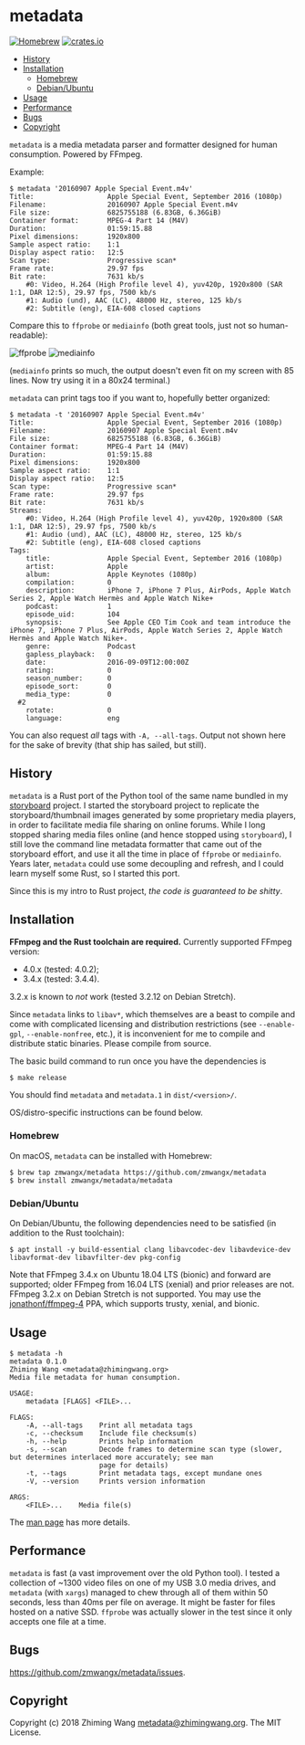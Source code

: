 # metadata

[![Homebrew](https://img.shields.io/badge/dynamic/json.svg?url=https://api.github.com/repos/zmwangx/metadata/tags&label=homebrew&query=$[0].name&colorB=orange&maxAge=1800)](#homebrew)
[![crates.io](https://img.shields.io/crates/v/metadata.svg)](https://crates.io/crates/metadata)

<!-- START doctoc generated TOC please keep comment here to allow auto update -->
<!-- DON'T EDIT THIS SECTION, INSTEAD RE-RUN doctoc TO UPDATE -->


- [History](#history)
- [Installation](#installation)
  - [Homebrew](#homebrew)
  - [Debian/Ubuntu](#debianubuntu)
- [Usage](#usage)
- [Performance](#performance)
- [Bugs](#bugs)
- [Copyright](#copyright)

<!-- END doctoc generated TOC please keep comment here to allow auto update -->

`metadata` is a media metadata parser and formatter designed for human consumption. Powered by FFmpeg.

Example:

```
$ metadata '20160907 Apple Special Event.m4v'
Title:                  Apple Special Event, September 2016 (1080p)
Filename:               20160907 Apple Special Event.m4v
File size:              6825755188 (6.83GB, 6.36GiB)
Container format:       MPEG-4 Part 14 (M4V)
Duration:               01:59:15.88
Pixel dimensions:       1920x800
Sample aspect ratio:    1:1
Display aspect ratio:   12:5
Scan type:              Progressive scan*
Frame rate:             29.97 fps
Bit rate:               7631 kb/s
    #0: Video, H.264 (High Profile level 4), yuv420p, 1920x800 (SAR 1:1, DAR 12:5), 29.97 fps, 7500 kb/s
    #1: Audio (und), AAC (LC), 48000 Hz, stereo, 125 kb/s
    #2: Subtitle (eng), EIA-608 closed captions

```

Compare this to `ffprobe` or `mediainfo` (both great tools, just not so human-readable):

![ffprobe](https://user-images.githubusercontent.com/4149852/45572668-f5b82c00-b837-11e8-8295-f066bca019e9.png)
![mediainfo](https://user-images.githubusercontent.com/4149852/45572674-fa7ce000-b837-11e8-8fdc-dcccc57d55d9.png)

(`mediainfo` prints so much, the output doesn't even fit on my screen with 85 lines. Now try using it in a 80x24 terminal.)

`metadata` can print tags too if you want to, hopefully better organized:

```
$ metadata -t '20160907 Apple Special Event.m4v'
Title:                  Apple Special Event, September 2016 (1080p)
Filename:               20160907 Apple Special Event.m4v
File size:              6825755188 (6.83GB, 6.36GiB)
Container format:       MPEG-4 Part 14 (M4V)
Duration:               01:59:15.88
Pixel dimensions:       1920x800
Sample aspect ratio:    1:1
Display aspect ratio:   12:5
Scan type:              Progressive scan*
Frame rate:             29.97 fps
Bit rate:               7631 kb/s
Streams:
    #0: Video, H.264 (High Profile level 4), yuv420p, 1920x800 (SAR 1:1, DAR 12:5), 29.97 fps, 7500 kb/s
    #1: Audio (und), AAC (LC), 48000 Hz, stereo, 125 kb/s
    #2: Subtitle (eng), EIA-608 closed captions
Tags:
    title:              Apple Special Event, September 2016 (1080p)
    artist:             Apple
    album:              Apple Keynotes (1080p)
    compilation:        0
    description:        iPhone 7, iPhone 7 Plus, AirPods, Apple Watch Series 2, Apple Watch Hermès and Apple Watch Nike+
    podcast:            1
    episode_uid:        104
    synopsis:           See Apple CEO Tim Cook and team introduce the iPhone 7, iPhone 7 Plus, AirPods, Apple Watch Series 2, Apple Watch Hermès and Apple Watch Nike+.
    genre:              Podcast
    gapless_playback:   0
    date:               2016-09-09T12:00:00Z
    rating:             0
    season_number:      0
    episode_sort:       0
    media_type:         0
  #2
    rotate:             0
    language:           eng

```

You can also request *all* tags with `-A, --all-tags`. Output not shown here for the sake of brevity (that ship has sailed, but still).

## History

`metadata` is a Rust port of the Python tool of the same name bundled in my [storyboard](https://pypi.org/project/storyboard/) project. I started the storyboard project to replicate the storyboard/thumbnail images generated by some proprietary media players, in order to facilitate media file sharing on online forums. While I long stopped sharing media files online (and hence stopped using `storyboard`), I still love the command line metadata formatter that came out of the storyboard effort, and use it all the time in place of `ffprobe` or `mediainfo`. Years later, `metadata` could use some decoupling and refresh, and I could learn myself some Rust, so I started this port.

Since this is my intro to Rust project, *the code is guaranteed to be shitty*.

## Installation

**FFmpeg and the Rust toolchain are required.** Currently supported FFmpeg version:

- 4.0.x (tested: 4.0.2);
- 3.4.x (tested: 3.4.4).

3.2.x is known to *not* work (tested 3.2.12 on Debian Stretch).

Since `metadata` links to `libav*`, which themselves are a beast to compile and come with complicated licensing and distribution restrictions (see `--enable-gpl`, `--enable-nonfree`, etc.), it is inconvenient for me to compile and distribute static binaries. Please compile from source.

The basic build command to run once you have the dependencies is

```console
$ make release
```

You should find `metadata` and `metadata.1` in `dist/<version>/`.

OS/distro-specific instructions can be found below.

### Homebrew

On macOS, `metadata` can be installed with Homebrew:

```console
$ brew tap zmwangx/metadata https://github.com/zmwangx/metadata
$ brew install zmwangx/metadata/metadata
```

### Debian/Ubuntu

On Debian/Ubuntu, the following dependencies need to be satisfied (in addition to the Rust toolchain):

```console
$ apt install -y build-essential clang libavcodec-dev libavdevice-dev libavformat-dev libavfilter-dev pkg-config
```

Note that FFmpeg 3.4.x on Ubuntu 18.04 LTS (bionic) and forward are supported; older FFmpeg from 16.04 LTS (xenial) and prior releases are not. FFmpeg 3.2.x on Debian Stretch is not supported. You may use the [jonathonf/ffmpeg-4](https://launchpad.net/~jonathonf/+archive/ubuntu/ffmpeg-4) PPA, which supports trusty, xenial, and bionic.

## Usage

```console
$ metadata -h
metadata 0.1.0
Zhiming Wang <metadata@zhimingwang.org>
Media file metadata for human consumption.

USAGE:
    metadata [FLAGS] <FILE>...

FLAGS:
    -A, --all-tags    Print all metadata tags
    -c, --checksum    Include file checksum(s)
    -h, --help        Prints help information
    -s, --scan        Decode frames to determine scan type (slower, but determines interlaced more accurately; see man
                      page for details)
    -t, --tags        Print metadata tags, except mundane ones
    -V, --version     Prints version information

ARGS:
    <FILE>...    Media file(s)
```

The [man page](man/metadata.1.adoc) has more details.

## Performance

`metadata` is fast (a vast improvement over the old Python tool). I tested a collection of ~1300 video files on one of my USB 3.0 media drives, and `metadata` (with `xargs`) managed to chew through all of them within 50 seconds, less than 40ms per file on average. It might be faster for files hosted on a native SSD. `ffprobe` was actually slower in the test since it only accepts one file at a time.

## Bugs

<https://github.com/zmwangx/metadata/issues>.

## Copyright

Copyright (c) 2018 Zhiming Wang <metadata@zhimingwang.org>. The MIT License.
